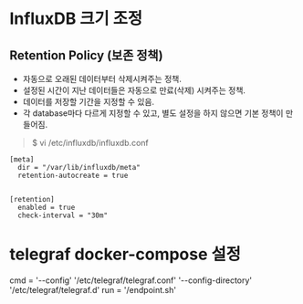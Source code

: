 # InfluxDB 크기 조정

## Retention Policy (보존 정책)
- 자동으로 오래된 데이터부터 삭제시켜주는 정책.
- 설정된 시간이 지난 데이터들은 자동으로 만료(삭제) 시켜주는 정책.
- 데이터를 저장할 기간을 지정할 수 있음.
- 각 database마다 다르게 지정할 수 있고, 별도 설정을 하지 않으면 기본 정책이 만들어짐.

> $ vi /etc/influxdb/influxdb.conf
```
[meta]
  dir = "/var/lib/influxdb/meta"
  retention-autocreate = true


[retention]
  enabled = true
  check-interval = "30m"
```

# telegraf docker-compose 설정

cmd = '--config' '/etc/telegraf/telegraf.conf' '--config-directory' '/etc/telegraf/telegraf.d'
run = '/endpoint.sh'
